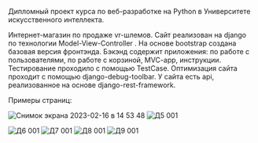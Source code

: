Дипломный проект курса по веб-разработке на Python в Университете искусственного интеллекта.

Интернет-магазин по продаже vr-шлемов. Сайт реализован на  django по технологии Model-View-Controller . На основе bootstrap создана базовая версия фронтэнда.
Бэкэнд содержит приложения: по работе с пользователями, по работе с корзиной, MVC-app, инструкции. Тестирование проходило с помощью TestCase. 
Оптимизация сайта проходит с помощью django-debug-toolbar. У сайта есть api, реализованное на основе django-rest-framework.

Примеры страниц:

![Снимок экрана 2023-02-16 в 14 53 48](https://user-images.githubusercontent.com/48830679/219361812-2d2b492e-3881-4984-be74-1dc25865aa55.png)
![Д5 001](https://user-images.githubusercontent.com/48830679/219362910-80829340-7e31-47e5-b72c-982c2655e948.jpeg)

![Д6 001](https://user-images.githubusercontent.com/48830679/219361977-b5722478-229f-4264-9f70-68d1921edf61.jpeg)
![Д7 001](https://user-images.githubusercontent.com/48830679/219362020-acaafd4d-42aa-4fce-a173-44f3e73c2cfc.jpeg)
![Д8 001](https://user-images.githubusercontent.com/48830679/219362961-9b4b4d87-1ba7-44e2-9d3d-da7c4ca9da37.jpeg)
![Д9 001](https://user-images.githubusercontent.com/48830679/219362994-3a75eb1a-1dcc-4bdf-996a-03f1e4e2cb03.jpeg)


